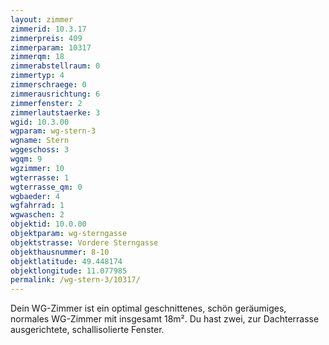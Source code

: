 ```yaml
---
layout: zimmer
zimmerid: 10.3.17
zimmerpreis: 409
zimmerparam: 10317
zimmerqm: 18
zimmerabstellraum: 0
zimmertyp: 4
zimmerschraege: 0
zimmerausrichtung: 6
zimmerfenster: 2
zimmerlautstaerke: 3
wgid: 10.3.00
wgparam: wg-stern-3
wgname: Stern
wggeschoss: 3
wgqm: 9
wgzimmer: 10
wgterrasse: 1
wgterrasse_qm: 0
wgbaeder: 4
wgfahrrad: 1
wgwaschen: 2
objektid: 10.0.00
objektparam: wg-sterngasse
objektstrasse: Vordere Sterngasse
objekthausnummer: 8-10
objektlatitude: 49.448174
objektlongitude: 11.077985
permalink: /wg-stern-3/10317/
---
```

Dein WG-Zimmer ist ein optimal geschnittenes, schön geräumiges, normales WG-Zimmer mit insgesamt 18m². Du hast zwei, zur Dachterrasse ausgerichtete, schallisolierte Fenster. 